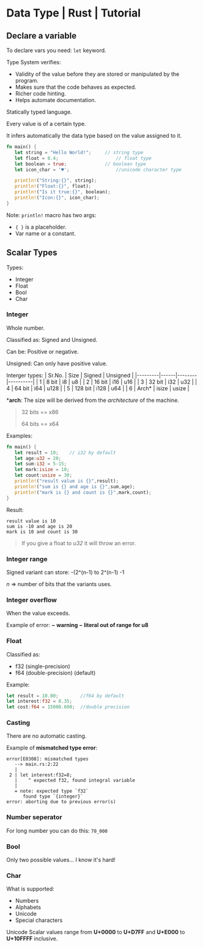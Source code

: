# Data Type | Rust | Tutorial

## Declare a variable
To declare vars you need: `let` keyword.

Type System verifies: 
- Validity of the value before they are stored or manipulated by the program.
- Makes sure that the code behaves as expected.
- Richer code hinting.
- Helps automate documentation.

Statically typed language.

Every value is of a certain type.

It infers automatically the data type based on the value assigned to it.

```rust
fn main() {
   let string = "Hello World!";    	// string type
   let float = 8.4;                 	// float type
   let boolean = true;          	// boolean type
   let icon_char = '♥';                 //unicode character type

   println!("String:{}", string);
   println!("Float:{}", float);
   println!("Is it true:{}", boolean);
   println!("Icon:{}", icon_char);
}
```
Note: 
`println!` macro has two args: 
- `{ }` is a placeholder.
- Var name or a constant.

## Scalar Types
Types: 
- Integer
- Float
- Bool
- Char

### Integer
Whole number.

Classified as: Signed and Unsigned.

Can be: Positive or negative.

Unsigned: Can only have positive value.

Interger types: 
| Sr.No.  | Size | Signed | Unsigned |
|---------|------|--------|----------|
| 1       | 8 bit | i8    | u8       |
| 2       | 16 bit | i16  | u16      |
| 3       | 32 bit | i32  | u32      |
| 4       | 64 bit | i64  | u128     |
| 5       | 128 bit | i128 | u64     |
| 6       | Arch*   | isize | usize  |

***arch**: The size will be derived from the *architecture* of the machine.

> 32 bits == x86
> 
> 64 bits == x64

Examples: 
```rust
fn main() {
   let result = 10;    // i32 by default
   let age:u32 = 20;
   let sum:i32 = 5-15;
   let mark:isize = 10;
   let count:usize = 30;
   println!("result value is {}",result);
   println!("sum is {} and age is {}",sum,age);
   println!("mark is {} and count is {}",mark,count);
}
```
Result: 
```
result value is 10
sum is -10 and age is 20
mark is 10 and count is 30
```

> If you give a float to *u32* it will throw an error.

### Integer range
Signed variant can store: -(2^(n-1) to 2^(n-1) -1

*n* => number of bits that the variants uses.

### Integer overflow
When the value exceeds.

Example of error: **− warning − literal out of range for u8**

### Float
Classified as: 
- f32 (single-precision)
- f64 (double-precision) (default)

Example: 
```rust
let result = 10.00;        //f64 by default
let interest:f32 = 8.35;
let cost:f64 = 15000.600;  //double precision
```

### Casting
There are no automatic casting.

Example of **mismatched type error**: 
```
error[E0308]: mismatched types
   --> main.rs:2:22
   |
 2 | let interest:f32=8;
   |    ^ expected f32, found integral variable
   |
   = note: expected type `f32`
      found type `{integer}`
error: aborting due to previous error(s)
```

### Number seperator
For long number you can do this: `70_000`

### Bool
Only two possible values... I know it's hard!

### Char
What is supported: 
- Numbers
- Alphabets
- Unicode
- Special characters

Unicode Scalar values range from **U+0000** to **U+D7FF** and **U+E000** to **U+10FFFF** inclusive.

